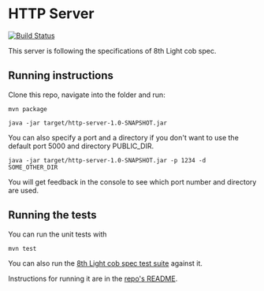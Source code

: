 # HTTP Server

[![Build Status](https://travis-ci.org/RabeaGleissner/http-server.svg?branch=master)](https://travis-ci.org/RabeaGleissner/http-server)

This server is following the specifications of 8th Light cob spec.

## Running instructions

Clone this repo, navigate into the folder and run:

`mvn package`

`java -jar target/http-server-1.0-SNAPSHOT.jar`

You can also specify a port and a directory if you don't want to use the default port 5000 and directory PUBLIC_DIR.

`java -jar target/http-server-1.0-SNAPSHOT.jar -p 1234 -d SOME_OTHER_DIR`

You will get feedback in the console to see which port number and directory are used.


## Running the tests

You can run the unit tests with

`mvn test`

You can also run the [8th Light cob spec test suite](https://github.com/8thlight/cob_spec) against it. 

Instructions for running it are in the [repo's README](https://github.com/8thlight/cob_spec).